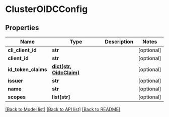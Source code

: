 # ClusterOIDCConfig

## Properties
Name | Type | Description | Notes
------------ | ------------- | ------------- | -------------
**cli_client_id** | **str** |  | [optional] 
**client_id** | **str** |  | [optional] 
**id_token_claims** | [**dict(str, OidcClaim)**](OidcClaim.md) |  | [optional] 
**issuer** | **str** |  | [optional] 
**name** | **str** |  | [optional] 
**scopes** | **list[str]** |  | [optional] 

[[Back to Model list]](../README.md#documentation-for-models) [[Back to API list]](../README.md#documentation-for-api-endpoints) [[Back to README]](../README.md)


